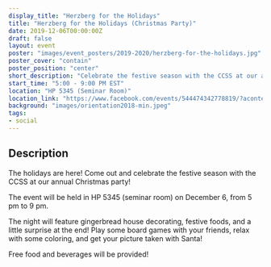 ```yaml
---
display_title: "Herzberg for the Holidays"
title: "Herzberg for the Holidays (Christmas Party)"
date: 2019-12-06T00:00:00Z
draft: false
layout: event
poster: "images/event_posters/2019-2020/herzberg-for-the-holidays.jpg"
poster_cover: "contain"
poster_position: "center"
short_description: "Celebrate the festive season with the CCSS at our annual Christmas party!"
start_time: "5:00 - 9:00 PM EST"
location: "HP 5345 (Seminar Room)"
location_link: "https://www.facebook.com/events/544474342778819/?acontext=%7B%22event_action_history%22%3A[%7B%22surface%22%3A%22page%22%7D]%7D"
background: "images/orientation2018-min.jpeg"
tags:
- social
---
```


## Description

The holidays are here! Come out and celebrate the festive season with the CCSS at our annual Christmas party!

The event will be held in HP 5345 (seminar room) on December 6, from 5 pm to 9 pm.

The night will feature gingerbread house decorating, festive foods, and a little surprise at the end! Play some board games with your friends, relax with some coloring, and get your picture taken with Santa!

Free food and beverages will be provided!